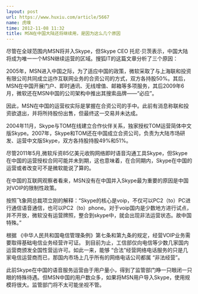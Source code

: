 ```yaml
---
layout: post
url: https://www.huxiu.com/article/5667
name: 虎嗅
time: 2012-11-08 11:32
title: MSN在中国大陆还将继续用，是因为这么几个原因
---
```

尽管在全球范围内MSN将并入Skype，但Skype CEO 托尼·贝茨表示，中国大陆将成为唯一一个MSN继续运营的区域。搜狐IT的这篇文章分析了三个原因：

2005年，MSN进入中国之际，为了适应中国的政策，微软采取了与上海联和投资有限公司共同成立运作互联网业务的合资公司的方式，双方各持股50%。其后，MSN在中国开展门户、即时通讯、无线增值、邮箱等多项服务，其后2009年6月，微软还在MSN中国的公司架构中推出其搜索品牌——“必应”。

因此，MSN在中国的运营权实际是掌握在合资公司的手中。此前有消息称联和投资欲退出，并将所持股份出售，但最终这一交易并未达成。

2004年11月，Skype与TOM在线建立合作伙伴关系，独家授权TOM运营简体中文版Skype。2007年，Skype和TOM还在中国成立合资公司，负责为大陆市场研发、运营中文版Skype，双方各持股持股49%和51%。

尽管2011年5月,微软斥资85亿美元收购网络即时语音沟通工具Skype，但Skype在中国的运营授权合同可能并未到期，这也意味着，在合同期内，Skype在中国的运营或者改变可不是微软能说了算的。

在中国的互联网观察者看来，MSN没有在中国并入Skype最为重要的原因是中国对VOIP的限制性政策。

按照飞象网总裁项立刚的解释：“Skype的核心是voip，不仅可以PC2（to）PC进行通信语音通信，也可以PC2（to）phone。对于voip国内是少数地方进行试点，并不开放，微软没有运营牌照，整合到skype中，就会出现非法运营状态。故中国特殊。”

根据 《中华人民共和国电信管理条例》第七条和第九条的规定，经营VOIP业务需要取得基础电信业务经营许可证。 到目前为止，工信部仅向电信等少数几家国内运营商颁发全国性营运许可。如此一来，能够 “合法”经营网络电话服务的只是几家电信运营商而已，那国内市场上几乎所有的网络电话公司都属 “非法经营”。

此前Skype在中国的语音服务运营由于用户量小，得到了监管部门睁一只眼闭一只眼的特殊待遇。但MSN中国的用户数众多，如果将MSN用户导入Skype，使用规模将很大。监管部门将不太可能坐视不管。

